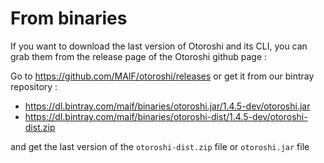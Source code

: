 # From binaries

If you want to download the last version of Otoroshi and its CLI, you can grab them from the release page of the Otoroshi github page :

Go to https://github.com/MAIF/otoroshi/releases or get it from our bintray repository :

* https://dl.bintray.com/maif/binaries/otoroshi.jar/1.4.5-dev/otoroshi.jar
* https://dl.bintray.com/maif/binaries/otoroshi-dist/1.4.5-dev/otoroshi-dist.zip

and get the last version of the `otoroshi-dist.zip` file or `otoroshi.jar` file

